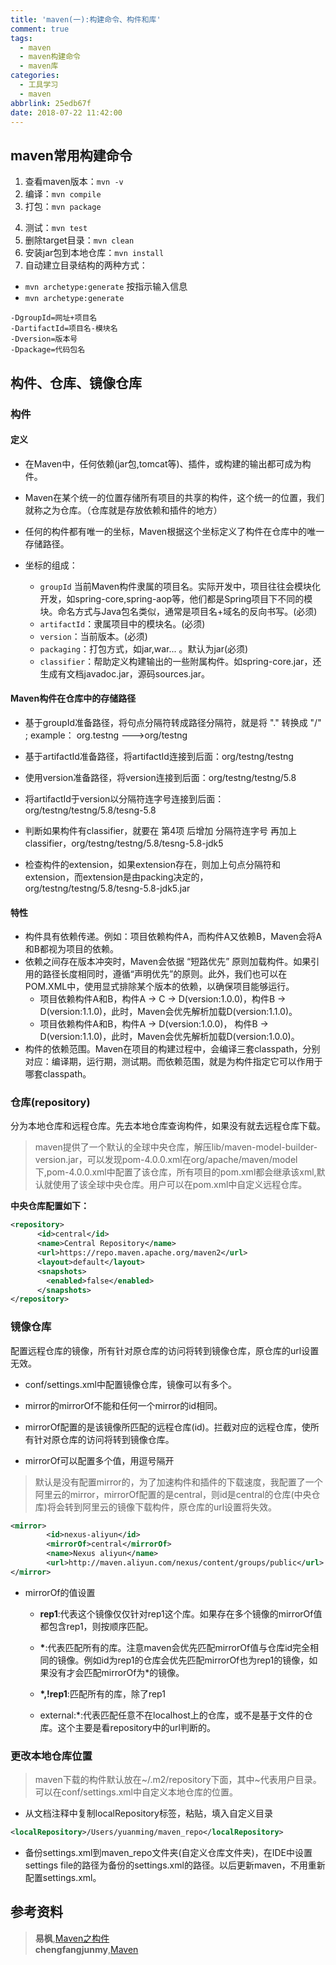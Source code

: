 ```yaml
---
title: 'maven(一):构建命令、构件和库'
comment: true
tags:
  - maven
  - maven构建命令
  - maven库
categories:
  - 工具学习
  - maven
abbrlink: 25edb67f
date: 2018-07-22 11:42:00
---
```


## maven常用构建命令
1. 查看maven版本：`mvn -v`
2. 编译：`mvn compile`
3. 打包：`mvn package`  
<!--more-->
4. 测试：`mvn test`
5. 删除target目录：`mvn clean`
6. 安装jar包到本地仓库：`mvn install` 
7. 自动建立目录结构的两种方式：

* `mvn archetype:generate` 按指示输入信息 
* `mvn archetype:generate` 

```shell
-DgroupId=网址+项目名  
-DartifactId=项目名-模块名  
-Dversion=版本号  
-Dpackage=代码包名
```
## 构件、仓库、镜像仓库

### 构件
#### 定义

* 在Maven中，任何依赖(jar包,tomcat等)、插件，或构建的输出都可成为构件。

* Maven在某个统一的位置存储所有项目的共享的构件，这个统一的位置，我们就称之为仓库。（仓库就是存放依赖和插件的地方）

* 任何的构件都有唯一的坐标，Maven根据这个坐标定义了构件在仓库中的唯一存储路径。
* 坐标的组成：
    * `groupId` 当前Maven构件隶属的项目名。实际开发中，项目往往会模块化开发，如spring-core,spring-aop等，他们都是Spring项目下不同的模块。命名方式与Java包名类似，通常是项目名+域名的反向书写。(必须)
    * `artifactId`：隶属项目中的模块名。(必须)
    * `version`：当前版本。(必须)
    * `packaging`：打包方式，如jar,war... 。默认为jar(必须)
    * `classifier`：帮助定义构建输出的一些附属构件。如spring-core.jar，还生成有文档javadoc.jar，源码sources.jar。
    
#### Maven构件在仓库中的存储路径
* 基于groupId准备路径，将句点分隔符转成路径分隔符，就是将  "."  转换成 "/" ; example： org.testng --->org/testng

* 基于artifactId准备路径，将artifactId连接到后面：org/testng/testng

* 使用version准备路径，将version连接到后面：org/testng/testng/5.8

* 将artifactId于version以分隔符连字号连接到后面：org/testng/testng/5.8/tesng-5.8

* 判断如果构件有classifier，就要在 第4项 后增加 分隔符连字号 再加上 classifier，org/testng/testng/5.8/tesng-5.8-jdk5

* 检查构件的extension，如果extension存在，则加上句点分隔符和extension，而extension是由packing决定的，org/testng/testng/5.8/tesng-5.8-jdk5.jar 

#### 特性    
* 构件具有依赖传递。例如：项目依赖构件A，而构件A又依赖B，Maven会将A和B都视为项目的依赖。
* 依赖之间存在版本冲突时，Maven会依据 “短路优先” 原则加载构件。如果引用的路径长度相同时，遵循“声明优先”的原则。此外，我们也可以在POM.XML中，使用<exclusions></exclusions>显式排除某个版本的依赖，以确保项目能够运行。
    * 项目依赖构件A和B，构件A → C → D(version:1.0.0)，构件B → D(version:1.1.0)，此时，Maven会优先解析加载D(version:1.1.0)。
    * 项目依赖构件A和B，构件A → D(version:1.0.0)， 构件B → D(version:1.1.0)，此时，Maven会优先解析加载D(version:1.0.0)。
* 构件的依赖范围。Maven在项目的构建过程中，会编译三套classpath，分别对应：编译期，运行期，测试期。而依赖范围，就是为构件指定它可以作用于哪套classpath。
       
### 仓库(repository)
分为本地仓库和远程仓库。先去本地仓库查询构件，如果没有就去远程仓库下载。

> maven提供了一个默认的全球中央仓库，解压lib/maven-model-builder-version.jar，可以发现pom-4.0.0.xml在org/apache/maven/model下,pom-4.0.0.xml中配置了该仓库，所有项目的pom.xml都会继承该xml,默认就使用了该全球中央仓库。用户可以在pom.xml中自定义远程仓库。

**中央仓库配置如下：**

```xml
<repository>
      <id>central</id>
      <name>Central Repository</name>
      <url>https://repo.maven.apache.org/maven2</url>
      <layout>default</layout>
      <snapshots>
        <enabled>false</enabled>
      </snapshots>
</repository>
```
### 镜像仓库
配置远程仓库的镜像，所有针对原仓库的访问将转到镜像仓库，原仓库的url设置无效。

* conf/settings.xml中配置镜像仓库，镜像可以有多个。

* mirror的mirrorOf不能和任何一个mirror的id相同。  

* mirrorOf配置的是该镜像所匹配的远程仓库(id)。拦截对应的远程仓库，使所有针对原仓库的访问将转到镜像仓库。

* mirrorOf可以配置多个值，用逗号隔开

> 默认是没有配置mirror的，为了加速构件和插件的下载速度，我配置了一个阿里云的mirror，mirrorOf配置的是central，则id是central的仓库(中央仓库)将会转到阿里云的镜像下载构件，原仓库的url设置将失效。

```xml
<mirror>
        <id>nexus-aliyun</id>
        <mirrorOf>central</mirrorOf>
        <name>Nexus aliyun</name>
        <url>http://maven.aliyun.com/nexus/content/groups/public</url>
</mirror>
```

* mirrorOf的值设置

    *  **rep1**:代表这个镜像仅仅针对rep1这个库。如果存在多个镜像的mirrorOf值都包含rep1，则按顺序匹配。

    * **\***:代表匹配所有的库。注意maven会优先匹配mirrorOf值与仓库id完全相同的镜像。例如id为rep1的仓库会优先匹配mirrorOf也为rep1的镜像，如果没有才会匹配mirrorOf为*的镜像。
    * **\*,!rep1**:匹配所有的库，除了rep1 

    * external:*:代表匹配任意不在localhost上的仓库，或不是基于文件的仓库。这个主要是看repository中的url判断的。

### 更改本地仓库位置

> maven下载的构件默认放在~/.m2/repository下面，其中~代表用户目录。可以在conf/settings.xml中自定义本地仓库的位置。

* 从文档注释中复制localRepository标签，粘贴，填入自定义目录

```xml
<localRepository>/Users/yuanming/maven_repo</localRepository>
```

* 备份settings.xml到maven_repo文件夹(自定义仓库文件夹)，在IDE中设置settings file的路径为备份的settings.xml的路径。以后更新maven，不用重新配置settings.xml。

## 参考资料

>**易枫**,[Maven之构件](https://www.cnblogs.com/Maple-leaves/p/5785885.html)  
>**chengfangjunmy**,[Maven](https://blog.csdn.net/chengfangjunmy/article/details/61192021)  
















